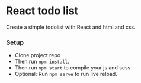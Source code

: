 # React todo list

Create a simple todolist with React and html and css.

### Setup

 - Clone project repo
 - Then run  `npm install`.
 - Then run `npm start` to compile your js and scss 
 - Optional: Run `npm serve` to run live reload.
